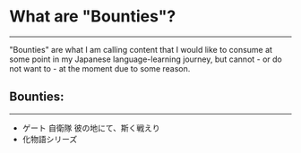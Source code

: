 # What are "Bounties"?
---
"Bounties" are what I am calling content that I would like to consume at some point in my Japanese language-learning journey, but cannot - or do not want to - at the moment due to some reason.


## Bounties:
---
- ゲート 自衛隊 彼の地にて、斯く戦えり
- 化物語シリーズ